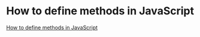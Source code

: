 # How to define methods in JavaScript
[How to define methods in JavaScript](https://aiwithcloud.com/2022/09/15/how_to_define_methods_in_javascript/)
